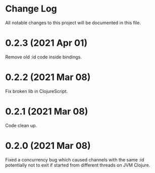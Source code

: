 # Change Log
All notable changes to this project will be documented in this file.

# 0.2.3 (2021 Apr 01)
Remove old :id code inside bindings.

# 0.2.2 (2021 Mar 08)
Fix broken lib in ClojureScript.


# 0.2.1 (2021 Mar 08)
Code clean up.

# 0.2.0 (2021 Mar 08)
Fixed a concurrency bug which caused channels with the same :id potentially not to exit if started from different threads on JVM Clojure.


